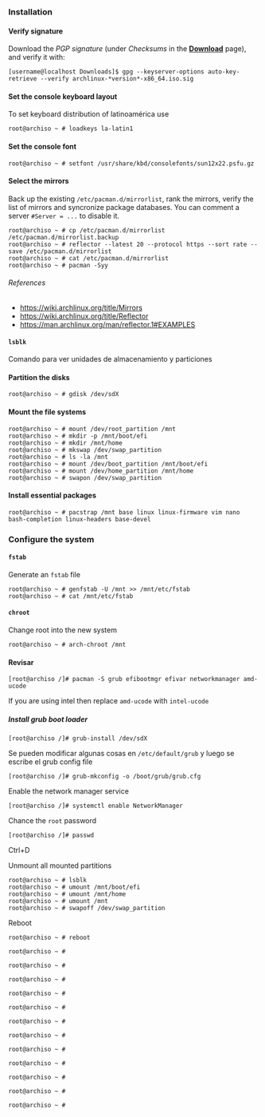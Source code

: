 ### Installation

#### Verify signature

Download the *PGP signature* (under *Checksums* in the [__Download__](https://archlinux.org/download/) page), and verify it with:

```console
[username@localhost Downloads]$ gpg --keyserver-options auto-key-retrieve --verify archlinux-*version*-x86_64.iso.sig
```

#### Set the console keyboard layout

To set keyboard distribution of latinoamérica use

```console
root@archiso ~ # loadkeys la-latin1
```
#### Set the console font

```console
root@archiso ~ # setfont /usr/share/kbd/consolefonts/sun12x22.psfu.gz
```

#### Select the mirrors

Back up the existing `/etc/pacman.d/mirrorlist`, rank the mirrors, verify the list of mirrors and syncronize package databases. You can comment a server `#Server = ...` to disable it.

```console
root@archiso ~ # cp /etc/pacman.d/mirrorlist /etc/pacman.d/mirrorlist.backup
root@archiso ~ # reflector --latest 20 --protocol https --sort rate --save /etc/pacman.d/mirrorlist
root@archiso ~ # cat /etc/pacman.d/mirrorlist
root@archiso ~ # pacman -Syy
```

###### References
* https://wiki.archlinux.org/title/Mirrors
* https://wiki.archlinux.org/title/Reflector
* https://man.archlinux.org/man/reflector.1#EXAMPLES

#### `lsblk`

Comando para ver unidades de almacenamiento y particiones

#### Partition the disks

```console
root@archiso ~ # gdisk /dev/sdX
```

#### Mount the file systems

```console
root@archiso ~ # mount /dev/root_partition /mnt
root@archiso ~ # mkdir -p /mnt/boot/efi
root@archiso ~ # mkdir /mnt/home
root@archiso ~ # mkswap /dev/swap_partition
root@archiso ~ # ls -la /mnt
root@archiso ~ # mount /dev/boot_partition /mnt/boot/efi
root@archiso ~ # mount /dev/home_partition /mnt/home
root@archiso ~ # swapon /dev/swap_partition
```

#### Install essential packages

```console
root@archiso ~ # pacstrap /mnt base linux linux-firmware vim nano bash-completion linux-headers base-devel
```

### Configure the system

#### `fstab`

Generate an `fstab` file

```console
root@archiso ~ # genfstab -U /mnt >> /mnt/etc/fstab
root@archiso ~ # cat /mnt/etc/fstab
```

#### `chroot`

Change root into the new system

```console
root@archiso ~ # arch-chroot /mnt
```

#### Revisar

```console
[root@archiso /]# pacman -S grub efibootmgr efivar networkmanager amd-ucode
```

If you are using intel then replace `amd-ucode` with `intel-ucode`

##### Install grub boot loader

```console
[root@archiso /]# grub-install /dev/sdX
```

Se pueden modificar algunas cosas en `/etc/default/grub` y luego se escribe el grub config file

```console
[root@archiso /]# grub-mkconfig -o /boot/grub/grub.cfg
```

Enable the network manager service

```console
[root@archiso /]# systemctl enable NetworkManager
```

Chance the `root` password

```console
[root@archiso /]# passwd
```
Ctrl+D

Unmount all mounted partitions

```console
root@archiso ~ # lsblk
root@archiso ~ # umount /mnt/boot/efi
root@archiso ~ # umount /mnt/home
root@archiso ~ # umount /mnt
root@archiso ~ # swapoff /dev/swap_partition
```

Reboot

```console
root@archiso ~ # reboot
```




```console
root@archiso ~ # 
```

```console
root@archiso ~ # 
```

```console
root@archiso ~ # 
```

```console
root@archiso ~ # 
```

```console
root@archiso ~ # 
```

```console
root@archiso ~ # 
```

```console
root@archiso ~ # 
```

```console
root@archiso ~ # 
```

```console
root@archiso ~ # 
```

```console
root@archiso ~ # 
```

```console
root@archiso ~ # 
```











```console
root@archiso ~ # 
```







